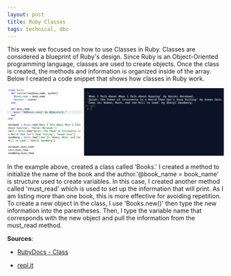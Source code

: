 ```yaml
---
layout: post
title: Ruby Classes
tags: technical, dbc
---
```


This week we focused on how to use Classes in Ruby. Classes are considered a blueprint of Ruby's design. Since Ruby is an Object-Oriented programming language, classes are used to create objects. Once the class is created, the methods and information is organized inside of the array. Below I created a code snippet that shows how classes in Ruby work.

![Ruby Class Examples](/assets/ruby-class.png)



In the example above, created a class called 'Books.' I created a method to initialize the name of the book and the author.'@book_name = book_name' is structure used to create variables. In this case, I created another method called 'must_read' which is used to set up the information that will print. As I am listing more than one book, this is more effective for avoiding repetition. To create a new object in the class, I use 'Books.new()' then type the new information into the parentheses. Then, I type the variable name that corresponds with the new object and pull the information from the must_read method.

**Sources**:

- [RubyDocs - Class](http://ruby-doc.org/core-2.2.0/Class.html)

- [repl.it](http://repl.it/)